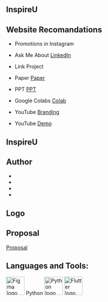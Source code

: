   ## InspireU
  
## Website Recomandations

- Promotions in Instagram

- Ask Me About [LinkedIn]()

- Link Project


- Paper  [Paper](https://drive.google.com/drive/folders/1jfyfJ0VYX8A6x5AN54DYHcxC1OpPgE8m)

- PPT [PPT]()

- Google Colabs [Colab]()

- YouTube  [Branding]()

- YouTube [Demo]()


## InspireU

## Author
-
-
-
-

## Logo

## Proposal
[Proposal](https://drive.google.com/drive/folders/1jfyfJ0VYX8A6x5AN54DYHcxC1OpPgE8m)

## Languages and Tools:

<img src="https://upload.wikimedia.org/wikipedia/commons/3/33/Figma-logo.svg" alt="Figma logo" width="50"/> 
Python
<a href="https://www.python.org/"><img src="https://upload.wikimedia.org/wikipedia/commons/c/c3/Python-logo-notext.svg" alt="Python logo" width="50"/></a>
<img src="https://upload.wikimedia.org/wikipedia/commons/1/17/Google-flutter-logo.png" alt="Flutter logo" width="50"/>



